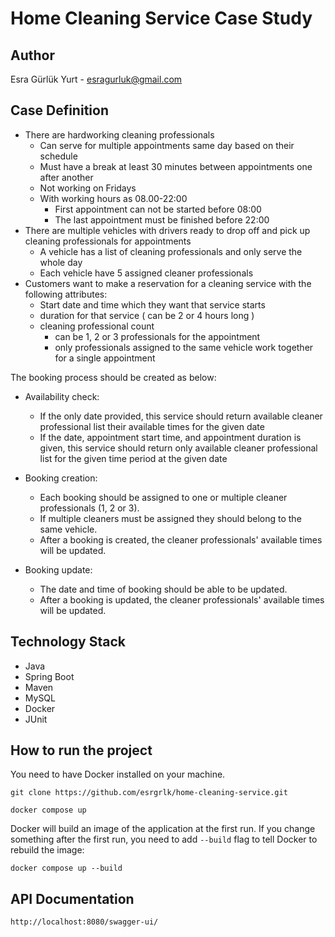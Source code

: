 # Home Cleaning Service Case Study

## Author
Esra Gürlük Yurt - esragurluk@gmail.com

## Case Definition

- There are hardworking cleaning professionals
  - Can serve for multiple appointments same day based on their schedule
  - Must have a break at least 30 minutes between appointments one after
    another
  - Not working on Fridays
  - With working hours as 08.00-22:00
    - First appointment can not be started before 08:00
    - The last appointment must be finished before 22:00
- There are multiple vehicles with drivers ready to drop off and pick up cleaning professionals for
  appointments
  - A vehicle has a list of cleaning professionals and only serve the whole day
  - Each vehicle have 5 assigned cleaner professionals
- Customers want to make a reservation for a cleaning service with the following
  attributes:
  - Start date and time which they want that service starts
  - duration for that service ( can be 2 or 4 hours long )
  - cleaning professional count
    - can be 1, 2 or 3 professionals for the appointment
    - only professionals assigned to the same vehicle work together for a single appointment
      
The booking process should be created as below:
- Availability check:
  - If the only date provided, this service should return available cleaner professional list
    their available times for the given date
  - If the date, appointment start time, and appointment duration is given, this service
    should return only available cleaner professional list for the given time period at the given date
    
- Booking creation:
  - Each booking should be assigned to one or multiple cleaner professionals (1, 2 or 3).
  - If multiple cleaners must be assigned they should belong to the same vehicle.
  - After a booking is created, the cleaner professionals' available times will be updated.
- Booking update:
  - The date and time of booking should be able to be updated.
  - After a booking is updated, the cleaner professionals' available times will be updated.

## Technology Stack
- Java
- Spring Boot
- Maven
- MySQL
- Docker
- JUnit

## How to run the project

You need to have Docker installed on your machine.


    git clone https://github.com/esrgrlk/home-cleaning-service.git

    docker compose up

Docker will build an image of the application at the first run.
If you change something after the first run, you need to add `--build` flag to tell Docker to rebuild the image:

    docker compose up --build

## API Documentation

    http://localhost:8080/swagger-ui/